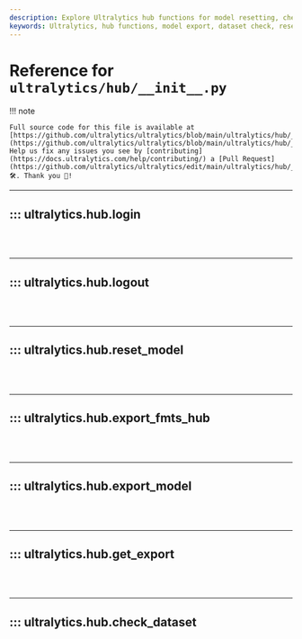 ```yaml
---
description: Explore Ultralytics hub functions for model resetting, checking datasets, model exporting and more. Easy-to-follow instructions provided.
keywords: Ultralytics, hub functions, model export, dataset check, reset model, YOLO Docs
---
```


# Reference for `ultralytics/hub/__init__.py`

!!! note

    Full source code for this file is available at [https://github.com/ultralytics/ultralytics/blob/main/ultralytics/hub/__init__.py](https://github.com/ultralytics/ultralytics/blob/main/ultralytics/hub/__init__.py). Help us fix any issues you see by [contributing](https://docs.ultralytics.com/help/contributing/) a [Pull Request](https://github.com/ultralytics/ultralytics/edit/main/ultralytics/hub/__init__.py) 🛠️. Thank you 🙏!

---
## ::: ultralytics.hub.login
<br><br>

---
## ::: ultralytics.hub.logout
<br><br>

---
## ::: ultralytics.hub.reset_model
<br><br>

---
## ::: ultralytics.hub.export_fmts_hub
<br><br>

---
## ::: ultralytics.hub.export_model
<br><br>

---
## ::: ultralytics.hub.get_export
<br><br>

---
## ::: ultralytics.hub.check_dataset
<br><br>
